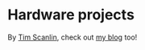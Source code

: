 # Hardware projects

By [Tim Scanlin](timscanlin.net), check out [my blog](http://blog.timscanlin.net/) too!
